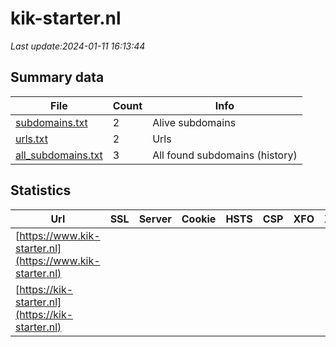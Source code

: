 # kik-starter.nl
*Last update:2024-01-11 16:13:44*
## Summary data
| File       | Count | Info |
|------------|-------|------|
|[subdomains.txt](/data/kik-starter/subdomains.txt)|2|Alive subdomains|
|[urls.txt](/data/kik-starter/urls.txt)|2|Urls|
|[all_subdomains.txt](/data/kik-starter/all_subdomains.txt)|3|All found subdomains (history)|
## Statistics
| Url | SSL | Server | Cookie | HSTS | CSP | XFO | XXP | RP | Tech |
|------------|-------|------|------|------|------|------|------|------|------|
|[https://www.kik-starter.nl](https://www.kik-starter.nl)| | | | | | | |:white_check_mark: |HSTS|
|[https://kik-starter.nl](https://kik-starter.nl)| | | | | | | |:white_check_mark: |HSTS|